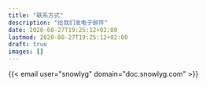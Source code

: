 ```yaml
---
title: "联系方式"
description: "给我们发电子邮件"
date: 2020-08-27T19:25:12+02:00
lastmod: 2020-08-27T19:25:12+02:00
draft: true
images: []
---
```


{{< email user="snowlyg" domain="doc.snowlyg.com" >}}
